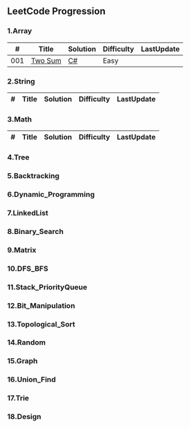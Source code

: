 ## LeetCode Progression

### 1.Array
| # | Title | Solution | Difficulty | LastUpdate |
|---| ----- | -------- | ---------- | ---------- |
|001|[Two Sum](https://leetcode.com/problems/two-sum/) | [C#](./LeetCode/3.Math/1.Two_Sum.cs)|Easy|

### 2.String
| # | Title | Solution | Difficulty | LastUpdate |
|---| ----- | -------- | ---------- | ---------- |

### 3.Math
| # | Title | Solution | Difficulty | LastUpdate |
|---| ----- | -------- | ---------- | ---------- |

### 4.Tree


### 5.Backtracking


### 6.Dynamic_Programming


### 7.LinkedList


### 8.Binary_Search


### 9.Matrix


### 10.DFS_BFS


### 11.Stack_PriorityQueue


### 12.Bit_Manipulation


### 13.Topological_Sort


### 14.Random


### 15.Graph


### 16.Union_Find


### 17.Trie


### 18.Design


